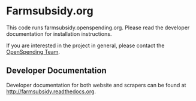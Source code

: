# Farmsubsidy.org

This code runs farmsubsidy.openspending.org. Please read the developer documentation for installation instructions.

If you are interested in the project in general, please contact the [OpenSpending Team](http://openspending.org/about/contact.html).

## Developer Documentation

Developer documentation for both website and scrapers can be found at http://farmsubsidy.readthedocs.org.

